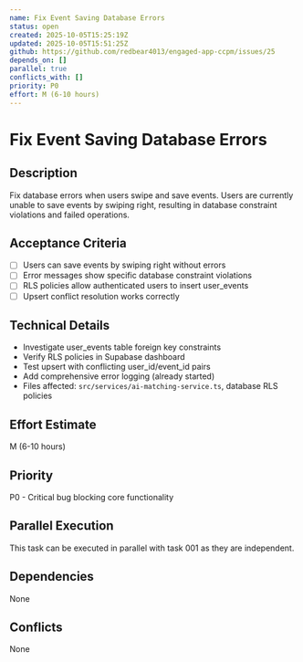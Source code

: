 ```yaml
---
name: Fix Event Saving Database Errors
status: open
created: 2025-10-05T15:25:19Z
updated: 2025-10-05T15:51:25Z
github: https://github.com/redbear4013/engaged-app-ccpm/issues/25
depends_on: []
parallel: true
conflicts_with: []
priority: P0
effort: M (6-10 hours)
---
```


# Fix Event Saving Database Errors

## Description

Fix database errors when users swipe and save events. Users are currently unable to save events by swiping right, resulting in database constraint violations and failed operations.

## Acceptance Criteria

- [ ] Users can save events by swiping right without errors
- [ ] Error messages show specific database constraint violations
- [ ] RLS policies allow authenticated users to insert user_events
- [ ] Upsert conflict resolution works correctly

## Technical Details

- Investigate user_events table foreign key constraints
- Verify RLS policies in Supabase dashboard
- Test upsert with conflicting user_id/event_id pairs
- Add comprehensive error logging (already started)
- Files affected: `src/services/ai-matching-service.ts`, database RLS policies

## Effort Estimate

M (6-10 hours)

## Priority

P0 - Critical bug blocking core functionality

## Parallel Execution

This task can be executed in parallel with task 001 as they are independent.

## Dependencies

None

## Conflicts

None
